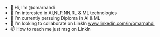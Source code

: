 - 👋 Hi, I’m @omarnahdi
- 👀 I’m interested in AI,NLP,NN,RL & ML technologies
- 🌱 I’m currently persuing Diploma in AI & ML
- 💞️ I’m looking to collaborate on Linkln www.linkedin.com/in/omarnahdi
- 📫 How to reach me just msg on Linkln

<!---
omarnahdi/omarnahdi is a ✨ special ✨ repository because its `README.md` (this file) appears on your GitHub profile.
You can click the Preview link to take a look at your changes.
--->
